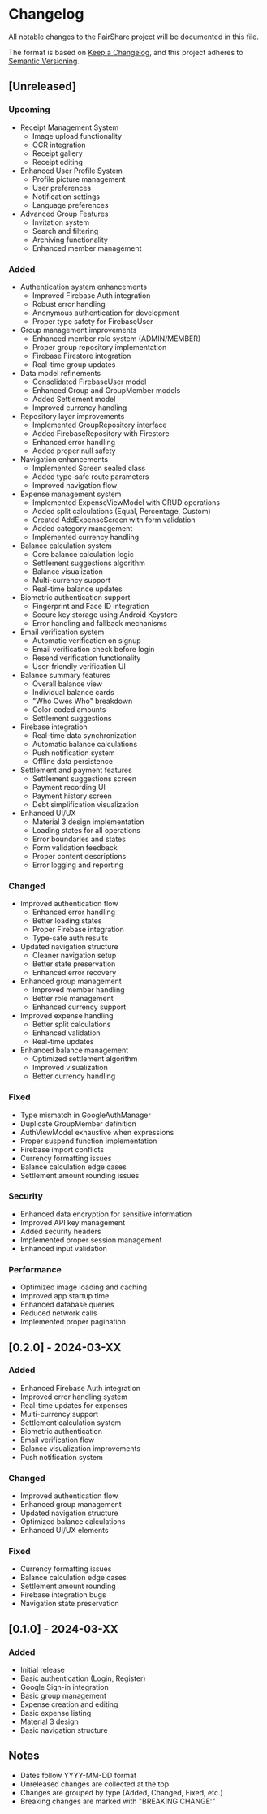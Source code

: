 # Changelog

All notable changes to the FairShare project will be documented in this file.

The format is based on [Keep a Changelog](https://keepachangelog.com/en/1.0.0/),
and this project adheres to [Semantic Versioning](https://semver.org/spec/v2.0.0.html).

## [Unreleased]

### Upcoming
- Receipt Management System
  - Image upload functionality
  - OCR integration
  - Receipt gallery
  - Receipt editing
- Enhanced User Profile System
  - Profile picture management
  - User preferences
  - Notification settings
  - Language preferences
- Advanced Group Features
  - Invitation system
  - Search and filtering
  - Archiving functionality
  - Enhanced member management

### Added
- Authentication system enhancements
  - Improved Firebase Auth integration
  - Robust error handling
  - Anonymous authentication for development
  - Proper type safety for FirebaseUser
- Group management improvements
  - Enhanced member role system (ADMIN/MEMBER)
  - Proper group repository implementation
  - Firebase Firestore integration
  - Real-time group updates
- Data model refinements
  - Consolidated FirebaseUser model
  - Enhanced Group and GroupMember models
  - Added Settlement model
  - Improved currency handling
- Repository layer improvements
  - Implemented GroupRepository interface
  - Added FirebaseRepository with Firestore
  - Enhanced error handling
  - Added proper null safety
- Navigation enhancements
  - Implemented Screen sealed class
  - Added type-safe route parameters
  - Improved navigation flow
- Expense management system
  - Implemented ExpenseViewModel with CRUD operations
  - Added split calculations (Equal, Percentage, Custom)
  - Created AddExpenseScreen with form validation
  - Added category management
  - Implemented currency handling
- Balance calculation system
  - Core balance calculation logic
  - Settlement suggestions algorithm
  - Balance visualization
  - Multi-currency support
  - Real-time balance updates
- Biometric authentication support
  - Fingerprint and Face ID integration
  - Secure key storage using Android Keystore
  - Error handling and fallback mechanisms
- Email verification system
  - Automatic verification on signup
  - Email verification check before login
  - Resend verification functionality
  - User-friendly verification UI
- Balance summary features
  - Overall balance view
  - Individual balance cards
  - "Who Owes Who" breakdown
  - Color-coded amounts
  - Settlement suggestions
- Firebase integration
  - Real-time data synchronization
  - Automatic balance calculations
  - Push notification system
  - Offline data persistence
- Settlement and payment features
  - Settlement suggestions screen
  - Payment recording UI
  - Payment history screen
  - Debt simplification visualization
- Enhanced UI/UX
  - Material 3 design implementation
  - Loading states for all operations
  - Error boundaries and states
  - Form validation feedback
  - Proper content descriptions
  - Error logging and reporting

### Changed
- Improved authentication flow
  - Enhanced error handling
  - Better loading states
  - Proper Firebase integration
  - Type-safe auth results
- Updated navigation structure
  - Cleaner navigation setup
  - Better state preservation
  - Enhanced error recovery
- Enhanced group management
  - Improved member handling
  - Better role management
  - Enhanced currency support
- Improved expense handling
  - Better split calculations
  - Enhanced validation
  - Real-time updates
- Enhanced balance management
  - Optimized settlement algorithm
  - Improved visualization
  - Better currency handling

### Fixed
- Type mismatch in GoogleAuthManager
- Duplicate GroupMember definition
- AuthViewModel exhaustive when expressions
- Proper suspend function implementation
- Firebase import conflicts
- Currency formatting issues
- Balance calculation edge cases
- Settlement amount rounding issues

### Security
- Enhanced data encryption for sensitive information
- Improved API key management
- Added security headers
- Implemented proper session management
- Enhanced input validation

### Performance
- Optimized image loading and caching
- Improved app startup time
- Enhanced database queries
- Reduced network calls
- Implemented proper pagination

## [0.2.0] - 2024-03-XX
### Added
- Enhanced Firebase Auth integration
- Improved error handling system
- Real-time updates for expenses
- Multi-currency support
- Settlement calculation system
- Biometric authentication
- Email verification flow
- Balance visualization improvements
- Push notification system

### Changed
- Improved authentication flow
- Enhanced group management
- Updated navigation structure
- Optimized balance calculations
- Enhanced UI/UX elements

### Fixed
- Currency formatting issues
- Balance calculation edge cases
- Settlement amount rounding
- Firebase integration bugs
- Navigation state preservation

## [0.1.0] - 2024-03-XX
### Added
- Initial release
- Basic authentication (Login, Register)
- Google Sign-in integration
- Basic group management
- Expense creation and editing
- Basic expense listing
- Material 3 design
- Basic navigation structure

## Notes
- Dates follow YYYY-MM-DD format
- Unreleased changes are collected at the top
- Changes are grouped by type (Added, Changed, Fixed, etc.)
- Breaking changes are marked with "BREAKING CHANGE:" 